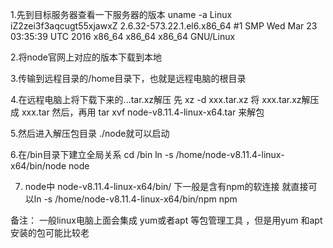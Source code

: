 1.先到目标服务器查看一下服务器的版本
uname -a
Linux iZ2zei3f3aqcugt55xjawxZ 2.6.32-573.22.1.el6.x86_64 #1 SMP Wed Mar 23 03:35:39 UTC 2016 x86_64 x86_64 x86_64 GNU/Linux

2.将node官网上对应的版本下载到本地

3.传输到远程目录的/home目录下，也就是远程电脑的根目录

4.在远程电脑上将下载下来的...tar.xz解压
先 xz -d xxx.tar.xz 将 xxx.tar.xz解压成 xxx.tar 然后，再用 tar xvf node-v8.11.4-linux-x64.tar 来解包

5.然后进入解压包目录 ./node就可以启动

6.在/bin目录下建立全局关系 cd /bin
ln -s /home/node-v8.11.4-linux-x64/bin/node node

7. node中 node-v8.11.4-linux-x64/bin/ 下一般是含有npm的软连接
就直接可以ln -s /home/node-v8.11.4-linux-x64/bin/npm npm

备注： 一般linux电脑上面会集成 yum或者apt 等包管理工具 ，但是用yum 和apt安装的包可能比较老